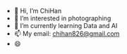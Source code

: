 - 👋 Hi, I’m ChiHan
- 👀 I’m interested in photographing
- 🌱 I’m currently learning Data and AI
- 📫 My email: chihan826@gmail.com
- 😄 

<!---

--->
